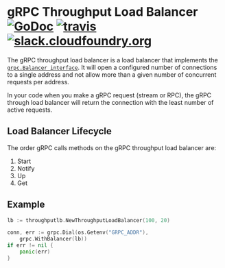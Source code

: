 gRPC Throughput Load Balancer [![GoDoc][go-doc-badge]][go-doc] [![travis][travis-badge]][travis] [![slack.cloudfoundry.org][slack-badge]][loggregator-slack]
===============================================================================

The gRPC throughput load balancer is a load balancer that implements the
[`grpc.Balancer
interface`](https://godoc.org/google.golang.org/grpc#Balancer). It will open a
configured number of connections to a single address and not allow more than a
given number of concurrent requests per address.

In your code when you make a gRPC request (stream or RPC), the gRPC through
load balancer will return the connection with the least number of active
requests.

## Load Balancer Lifecycle

The order gRPC calls methods on the gRPC throughput load balancer are:
1. Start
1. Notify
1. Up
1. Get

## Example

``` go
lb := throughputlb.NewThroughputLoadBalancer(100, 20)

conn, err := grpc.Dial(os.Getenv("GRPC_ADDR"),
    grpc.WithBalancer(lb))
if err != nil {
    panic(err)
}
```

[go-doc-badge]:      https://godoc.org/code.cloudfoundry.org/grpc-throughputlb?status.svg
[go-doc]:            https://godoc.org/code.cloudfoundry.org/grpc-throughputlb
[slack-badge]:       https://slack.cloudfoundry.org/badge.svg
[loggregator-slack]: https://cloudfoundry.slack.com/archives/loggregator
[travis-badge]:      https://travis-ci.org/cloudfoundry-incubator/grpc-throughputlb.svg?branch=master
[travis]:            https://travis-ci.org/cloudfoundry-incubator/grpc-throughputlb?branch=master
